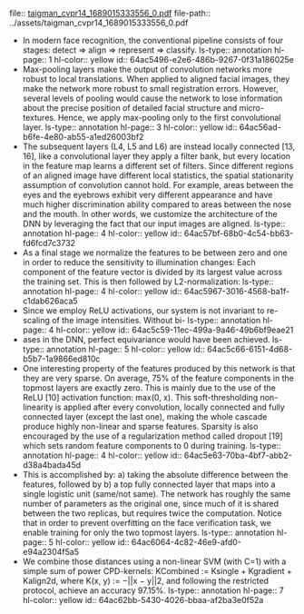 file:: [taigman_cvpr14_1689015333556_0.pdf](../assets/taigman_cvpr14_1689015333556_0.pdf)
file-path:: ../assets/taigman_cvpr14_1689015333556_0.pdf

- In modern face recognition, the conventional pipeline consists of four stages: detect ⇒ align ⇒ represent ⇒ classify. 
  ls-type:: annotation
  hl-page:: 1
  hl-color:: yellow
  id:: 64ac5496-e2e6-486b-9267-0f31a186025e
- Max-pooling layers make the output of convolution networks more robust to local translations. When applied to aligned facial images, they make the network more robust to small registration errors. However, several levels of pooling would cause the network to lose information about the precise position of detailed facial structure and micro-textures. Hence, we apply max-pooling only to the first convolutional layer. 
  ls-type:: annotation
  hl-page:: 3
  hl-color:: yellow
  id:: 64ac56ad-b6fe-4e80-ab55-a1ed26003bf2
- The subsequent layers (L4, L5 and L6) are instead locally connected [13, 16], like a convolutional layer they apply a filter bank, but every location in the feature map learns a different set of filters. Since different regions of an aligned image have different local statistics, the spatial stationarity assumption of convolution cannot hold. For example, areas between the eyes and the eyebrows exhibit very different appearance and have much higher discrimination ability compared to areas between the nose and the mouth. In other words, we customize the architecture of the DNN by leveraging the fact that our input images are aligned.
  ls-type:: annotation
  hl-page:: 4
  hl-color:: yellow
  id:: 64ac57bf-68b0-4c54-bb63-fd6fcd7c3732
- As a final stage we normalize the features to be between zero and one in order to reduce the sensitivity to illumination changes: Each component of the feature vector is divided by its largest value across the training set. This is then followed by L2-normalization:
  ls-type:: annotation
  hl-page:: 4
  hl-color:: yellow
  id:: 64ac5967-3016-4568-ba1f-c1dab626aca5
- Since we employ ReLU activations, our system is not invariant to re-scaling of the image intensities. Without bi-
  ls-type:: annotation
  hl-page:: 4
  hl-color:: yellow
  id:: 64ac5c59-11ec-499a-9a46-49b6bf9eae21
- ases in the DNN, perfect equivariance would have been achieved.
  ls-type:: annotation
  hl-page:: 5
  hl-color:: yellow
  id:: 64ac5c66-6151-4d68-b5b7-1a9866ed810c
- One interesting property of the features produced by this network is that they are very sparse. On average, 75% of the feature components in the topmost layers are exactly zero. This is mainly due to the use of the ReLU [10] activation function: max(0, x). This soft-thresholding non-linearity is applied after every convolution, locally connected and fully connected layer (except the last one), making the whole cascade produce highly non-linear and sparse features. Sparsity is also encouraged by the use of a regularization method called dropout [19] which sets random feature components to 0 during training.
  ls-type:: annotation
  hl-page:: 4
  hl-color:: yellow
  id:: 64ac5e63-70ba-4bf7-abb2-d38a4bada45d
- This is accomplished by: a) taking the absolute difference between the features, followed by b) a top fully connected layer that maps into a single logistic unit (same/not same). The network has roughly the same number of parameters as the original one, since much of it is shared between the two replicas, but requires twice the computation. Notice that in order to prevent overfitting on the face verification task, we enable training for only the two topmost layers.
  ls-type:: annotation
  hl-page:: 5
  hl-color:: yellow
  id:: 64ac6064-4c82-46e9-afd0-e94a2304f5a5
- We combine those distances using a non-linear SVM (with C=1) with a simple sum of power CPD-kernels: KCombined := Ksingle + Kgradient + Kalign2d, where K(x, y) := −||x − y||2, and following the restricted protocol, achieve an accuracy 97.15%.
  ls-type:: annotation
  hl-page:: 7
  hl-color:: yellow
  id:: 64ac62bb-5430-4026-bbaa-af2ba3e0f52a
